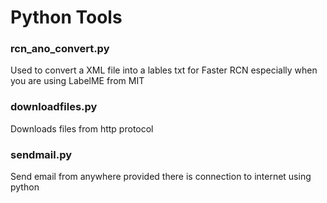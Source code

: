 # Python Tools

### rcn_ano_convert.py
Used to convert a XML file into a lables txt for Faster RCN especially when you are using LabelME from MIT

### downloadfiles.py
Downloads files from http protocol 

### sendmail.py
Send email from anywhere provided there is connection to internet using python
